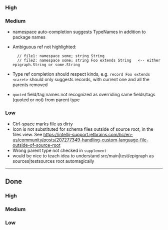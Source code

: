 ### High

### Medium
- namespace auto-completion suggests TypeNames in addition to package names
- Ambiguous ref not highlighted:

        // file1: namespace some; string String
        // file2: namespace some; string Foo extends String   <-- either epigraph.String or some.String
- Type ref completion should respect kinds, e.g. `record Foo extends <caret>` should only suggests records, with current one and all the parents removed
- `quoted` field/tag names not recognized as overriding same fields/tags (quoted or not) from parent type

### Low
- Ctrl-space marks file as dirty
- Icon is not substituted for schema files outside of source root, in the files view. See https://intellij-support.jetbrains.com/hc/en-us/community/posts/207277349-handling-custom-language-file-outside-of-source-root
- Wrong parent type not checked in `supplement`
- would be nice to teach idea to understand src/main|test/epigraph as sources|testsources root automagically

----
## Done
### High

### Medium

### Low
